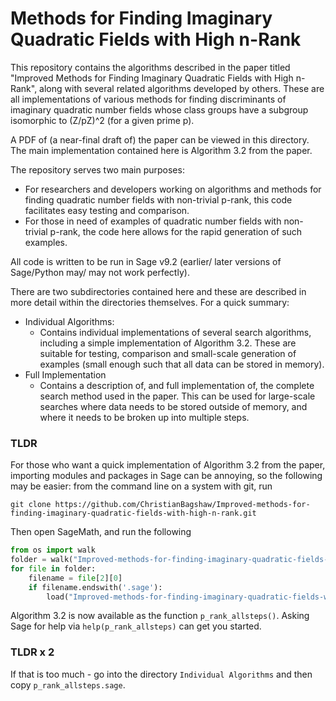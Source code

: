 
# Methods for Finding Imaginary Quadratic Fields with High n-Rank

This repository contains the algorithms described in the paper titled "Improved Methods for Finding Imaginary Quadratic Fields with High n-Rank", along with several related algorithms developed by others. These are all implementations of various methods for finding discriminants of imaginary quadratic number fields whose class groups have a subgroup isomorphic to (Z/pZ)^2 (for a given prime p). 

A PDF of (a near-final draft of) the paper can be viewed in this directory. The main implementation contained here is Algorithm 3.2 from the paper. 

The repository serves two main purposes:
* For researchers and developers working on algorithms and methods for finding quadratic number fields with non-trivial p-rank, this code facilitates easy testing and comparison.
* For those in need of examples of quadratic number fields with non-trivial p-rank, the code here allows for the rapid generation of such examples.

All code is written to be run in Sage v9.2 (earlier/ later versions of Sage/Python may/ may not work perfectly). 

There are two subdirectories contained here and these are described in more detail within the directories themselves. For a quick summary:
* Individual Algorithms:
    * Contains individual implementations of several search algorithms, including a simple implementation of Algorithm 3.2. These are suitable for testing, comparison and small-scale generation of examples (small enough such that all data can be stored in memory). 
* Full Implementation
    * Contains a description of, and full implementation of, the complete search method used in the paper. This can be used for large-scale searches where data needs to be stored outside of memory, and where it needs to be broken up into multiple steps.

### TLDR
For those who want a quick implementation of Algorithm 3.2 from the paper, importing modules and packages in Sage can be annoying, so the following may be easier: from the command line on a system with git, run 

```
git clone https://github.com/ChristianBagshaw/Improved-methods-for-finding-imaginary-quadratic-fields-with-high-n-rank.git
```

Then open SageMath, and run the following 

```python 
from os import walk
folder = walk("Improved-methods-for-finding-imaginary-quadratic-fields-with-high-n-rank/Individual Algorithms")
for file in folder:
    filename = file[2][0]
    if filename.endswith('.sage'):
        load("Improved-methods-for-finding-imaginary-quadratic-fields-with-high-n-rank/Individual Algorithms/"+filename[2][0])
```

Algorithm 3.2 is now available as the function `p_rank_allsteps()`. Asking Sage for help via `help(p_rank_allsteps)` can get you started. 


### TLDR x 2
If that is too much - go into the directory `Individual Algorithms` and then copy `p_rank_allsteps.sage`. 
